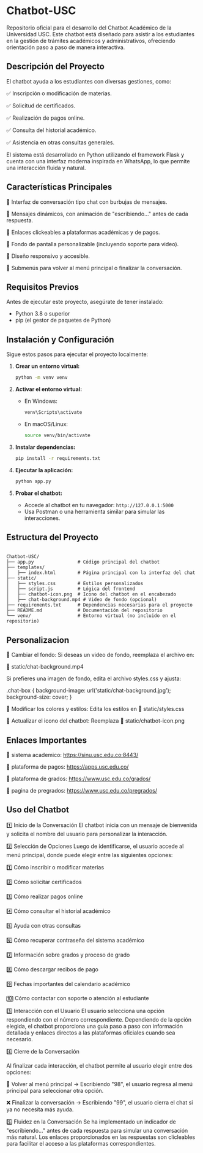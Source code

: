 # Chatbot-USC

Repositorio oficial para el desarrollo del Chatbot Académico de la Universidad USC. Este chatbot está diseñado para asistir a los estudiantes en la gestión de trámites académicos y administrativos, ofreciendo orientación paso a paso de manera interactiva.

## **Descripción del Proyecto**
El chatbot ayuda a los estudiantes con diversas gestiones, como:

✅ Inscripción o modificación de materias.

✅ Solicitud de certificados.

✅ Realización de pagos online.

✅ Consulta del historial académico.

✅ Asistencia en otras consultas generales.

El sistema está desarrollado en Python utilizando el framework Flask y cuenta con una interfaz moderna inspirada en WhatsApp, lo que permite una interacción fluida y natural.

## **Características Principales**
🔹 Interfaz de conversación tipo chat con burbujas de mensajes.

🔹 Mensajes dinámicos, con animación de "escribiendo..." antes de cada respuesta.

🔹 Enlaces clickeables a plataformas académicas y de pagos.

🔹 Fondo de pantalla personalizable (incluyendo soporte para video).

🔹 Diseño responsivo y accesible.

🔹 Submenús para volver al menú principal o finalizar la conversación.

## **Requisitos Previos**
Antes de ejecutar este proyecto, asegúrate de tener instalado:

- Python 3.8 o superior
- pip (el gestor de paquetes de Python)

## **Instalación y Configuración**
Sigue estos pasos para ejecutar el proyecto localmente:

1. **Crear un entorno virtual:**
   ```bash
   python -m venv venv
   ```

2. **Activar el entorno virtual:**
   - En Windows:
     ```bash
     venv\Scripts\activate
     ```
   - En macOS/Linux:
     ```bash
     source venv/bin/activate
     ```

3. **Instalar dependencias:**
   ```bash
   pip install -r requirements.txt
   ```

4. **Ejecutar la aplicación:**
   ```bash
   python app.py
   ```

5. **Probar el chatbot:**
   - Accede al chatbot en tu navegador: `http://127.0.0.1:5000`
   - Usa Postman o una herramienta similar para simular las interacciones.

## **Estructura del Proyecto**
```plaintext

Chatbot-USC/
├── app.py                # Código principal del chatbot
├── templates/
│   ├── index.html        # Página principal con la interfaz del chat
├── static/
│   ├── styles.css        # Estilos personalizados
│   ├── script.js         # Lógica del frontend
│   ├── chatbot-icon.png  # Icono del chatbot en el encabezado
│   ├── chat-background.mp4 # Video de fondo (opcional)
├── requirements.txt      # Dependencias necesarias para el proyecto
├── README.md             # Documentación del repositorio
└── venv/                 # Entorno virtual (no incluido en el repositorio)

```
## **Personalizacion**
🔹 Cambiar el fondo:
Si deseas un video de fondo, reemplaza el archivo en:

📁 static/chat-background.mp4

Si prefieres una imagen de fondo, edita el archivo styles.css y ajusta:

.chat-box {
    background-image: url('static/chat-background.jpg');
    background-size: cover;
}


🔹 Modificar los colores y estilos:
Edita los estilos en 📁 static/styles.css

🔹 Actualizar el icono del chatbot:
Reemplaza 📁 static/chatbot-icon.png

## **Enlaces Importantes**
🔹 sistema academico: https://sinu.usc.edu.co:8443/

🔹 plataforma de pagos: https://apps.usc.edu.co/

🔹 plataforma de grados: https://www.usc.edu.co/grados/

🔹 pagina de pregrados: https://www.usc.edu.co/pregrados/

## **Uso del Chatbot**
1️⃣ Inicio de la Conversación
El chatbot inicia con un mensaje de bienvenida y solicita el nombre del usuario para personalizar la interacción.

2️⃣ Selección de Opciones
Luego de identificarse, el usuario accede al menú principal, donde puede elegir entre las siguientes opciones:

1️⃣ Cómo inscribir o modificar materias

2️⃣ Cómo solicitar certificados

3️⃣ Cómo realizar pagos online

4️⃣ Cómo consultar el historial académico

5️⃣ Ayuda con otras consultas

6️⃣ Cómo recuperar contraseña del sistema académico

7️⃣ Información sobre grados y proceso de grado

8️⃣ Cómo descargar recibos de pago

9️⃣ Fechas importantes del calendario académico

🔟 Cómo contactar con soporte o atención al estudiante

3️⃣ Interacción con el Usuario
El usuario selecciona una opción respondiendo con el número correspondiente.
Dependiendo de la opción elegida, el chatbot proporciona una guía paso a paso con información detallada y enlaces directos a las plataformas oficiales cuando sea necesario.

4️⃣ Cierre de la Conversación

Al finalizar cada interacción, el chatbot permite al usuario elegir entre dos opciones:

🔄 Volver al menú principal → Escribiendo "98", el usuario regresa al menú principal para seleccionar otra opción.

❌ Finalizar la conversación → Escribiendo "99", el usuario cierra el chat si ya no necesita más ayuda.

5️⃣ Fluidez en la Conversación
Se ha implementado un indicador de "escribiendo..." antes de cada respuesta para simular una conversación más natural.
Los enlaces proporcionados en las respuestas son clicleables para facilitar el acceso a las plataformas correspondientes.

